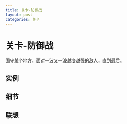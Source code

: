 ```yaml
---
title: 关卡-防御战
layout: post
categories: 关卡
---
```


# 关卡-防御战
固守某个地方，面对一波又一波越变越强的敌人，直到最后。

## 实例


## 细节


## 联想
